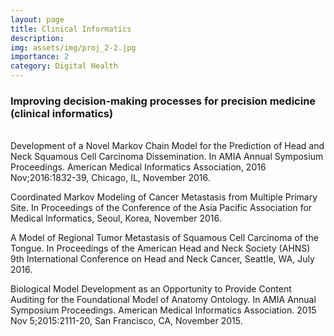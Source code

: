 ```yaml
---
layout: page
title: Clinical Informatics
description:
img: assets/img/proj_2-2.jpg
importance: 2
category: Digital Health
---
```


<h3>Improving decision-making processes for precision medicine (clinical informatics)</h3>
<br>
Development of a Novel Markov Chain Model for the Prediction of Head and Neck Squamous Cell Carcinoma Dissemination. In AMIA Annual Symposium Proceedings. American Medical Informatics Association, 2016 Nov;2016:1832-39, Chicago, IL, November 2016.

Coordinated Markov Modeling of Cancer Metastasis from Multiple Primary Site. In Proceedings of the Conference of the Asia Pacific Association for Medical Informatics, Seoul, Korea, November 2016.

A Model of Regional Tumor Metastasis of Squamous Cell Carcinoma of the Tongue. In Proceedings of the American Head and Neck Society (AHNS) 9th International Conference on Head and Neck Cancer, Seattle, WA, July 2016.

Biological Model Development as an Opportunity to Provide Content Auditing for the Foundational Model of Anatomy Ontology. In AMIA Annual Symposium Proceedings. American Medical Informatics Association. 2015 Nov 5;2015:2111-20, San Francisco, CA, November 2015.
